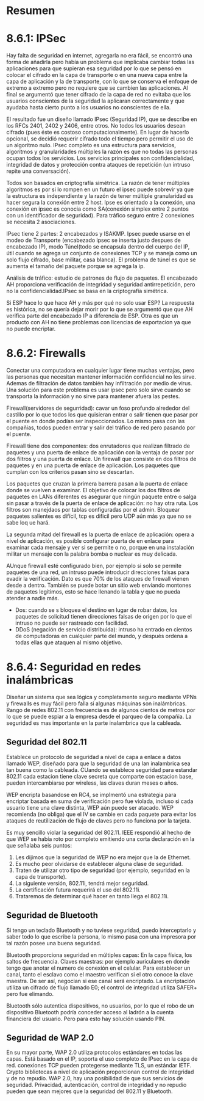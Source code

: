 # Resumen
# 8.6.1: IPSec
Hay falta de seguridad en internet, agregarla no era fácil, se encontró una forma de añadirla pero había un problema que implicaba cambiar todas las aplicaciones para que supieran esa seguridad por lo que se pensó en colocar el cifrado en la capa de transporte o en una nueva capa entre la capa de aplicación y la de transporte, con lo que se conserva el enfoque de extremo a extremo pero no requiere que se cambien las aplicaciones.
Al final se argumentó que  tener cifrado de la capa de red no evitaba que los usuarios conscientes de la seguridad la aplicaran correctamente y que ayudaba hasta cierto punto a los usuarios no conscientes de ella.

El resultado fue un diseño llamado IPsec (Seguridad IP), que se describe en
los RFCs 2401, 2402 y 2406, entre otros. No todos los usuarios desean cifrado (pues éste es costoso computacionalmente). En lugar de hacerlo opcional, se decidió requerir cifrado todo el tiempo pero permitir el uso de un algoritmo nulo. 
IPsec completo es una estructura para servicios, algoritmos y granularidades múltiples la razón es que no todas las personas ocupan todos los servicios. Los servicios principales son confidencialidad, integridad de datos y protección contra ataques de repetición (un intruso repite una conversación). 

Todos son basados en criptografía simétrica.
La razón de tener múltiples algoritmos es por si lo rompen en un futuro el ipsec puede sobrevir ya que la estructura es independiente y la razón de tener múltiple granularidad es hacer segura la conexión entre 2 host. Ipse es orientado a la conexión, una conexión en ipsec es conocia como SA(conexión simplex entre 2 puntos con un identificador de seguridad). Para tráfico seguro entre 2 conexiones se necesita 2 asociaciones. 

IPsec tiene 2 partes: 2 encabezados y ISAKMP. Ipsec puede usarse en el modeo de Transporte (encabezado ipsec se inserta justo despues de encabezado IP), modo Túnel(todo se encapsula dentro del cuerpo del IP, útil cuando se agrega un conjunto de conexiones TCP y se maneja como un solo flujo cifrado, base militar, casa blanca). El problema de túnel es que se aumenta el tamaño del paquete porque se agrega la ip.

 Análisis de tráfico: estudio de patrones de flujo de paquetes. El encabezado AH proporciona verificación de integridad y seguridad antirrepetición, pero no la confidencialidad.IPsec se basa en la criptografía simétrica.
 
 Si ESP hace lo que hace AH y más por qué no solo usar ESP? La respuesta es histórica, no se quería dejar morir por lo que se argumentó que que AH verifica parte del encabezado IP a diferencia de ESP. Otra es que un producto con AH no tiene problemas con licencias de exportacion ya que no puede encriptar.

# 8.6.2: Firewalls
Conectar una computadora en cualquier lugar tiene muchas ventajas, pero las personas que necesitan mantener información confidencial no les sirve. Ademas de filtración de datos también hay infiltración por medio de virus. Una solución para este problema es usar ipsec pero solo sirve cuando se transporta la información y no sirve para mantener afuera las pestes.

Firewall(servidores de segurridad): cavar un foso profundo alrededor del castillo por lo que todos los que quisieran entrar o salir tienen que pasar por el puente en donde podían ser inspeccionados. Lo mismo pasa con las compañias, todos pueden entrar y salir del tráfico de red pero pasando por el puente. 

Firewall tiene dos componentes: dos enrutadores que realizan filtrado de paquetes y una puerta de enlace de aplicación con la ventaja de pasar por dos filtros y una puerta de enlace. Un firewall que consiste en dos filtros de paquetes y en una puerta de enlace de aplicación. Los paquetes que cumplan con los criterios pasan sino se descartan.

Los paquetes que cruzan
la primera barrera pasan a la puerta de enlace donde se vuelven a examinar. El objetivo de colocar los dos filtros de paquetes en LANs diferentes es asegurar que ningún paquete entre o salga sin pasar a través de la puerta de enlace de aplicación: no hay otra ruta. Los filtros son manejdaos por tablas configuradas por el admin. Bloquear paquetes salientes es difícil, tcp es dificil pero UDP aún más ya que no se sabe loq ue hará.

La segunda mitad del firewall es la puerta de enlace de aplicación: opera a nivel de aplicación, es posible configurar puerta de en enlace para examinar cada mensaje y ver si se permite o no, porque en una instalación militar un mensaje con la palabra bomba o nuclear es muy delicada.

AUnque firewall esté configurado bien, por ejemplo si solo se permite paquetes de una red, un intruso puede introducir direcciones falsas para evadir la verificación. Dato es que 70% de los ataques de firewall vienen desde a dentro. También se puede botar un sitio web enviando montones de paquetes legítimos, esto se hace llenando la tabla y que no pueda atender a nadie más.

- Dos: cuando se s bloquea el destino en lugar de robar datos, los paquetes de solicitud tienen direcciones falsas de origen por lo que el intruso no puede ser rastreado con facilidad. 
- DDoS (negación de
servicio distribuida):  intruso ha entrado en cientos de computadoras en cualquier parte del mundo, y después ordena a todas ellas que ataquen al mismo objetivo.
# 8.6.4: Seguridad en redes inalámbricas
Diseñar un sistema que sea lógica y completamente seguro mediante VPNs y firewalls es muy
fácil pero falla si algunas máquinas son inalámbricas. Rango de redes 802.11 con frecuencia es de algunos cientos de metros por lo que se puede espiar a la empresa desde el parqueo de la compañia. La seguridad es mas importante en la parte inalambrica que la cableada.

## Seguridad del 802.11
Establece un protocolo de seguridad a nivel de capa a enlace a datos llamado WEP, diseñado para que la seguridad de una lan inalambrica sea tan buena como la cableada. CUando se establece seguridad para estandar 802.11 cada estacion tiene  clave secreta que comparte con estacion base, pueden intercambiarse por wireless, las claves duran meses o años.

WEP encripta basandose en RC4, se implmentó una estrategia para encriptar basada en suma de verificación pero fue violada,  incluso si cada usuario tiene una clave distinta, WEP aún puede ser atacado. WEP recomienda (no obliga) que el IV se cambie en cada paquete para evitar los ataques de reutilización de flujo de claves pero no funciona por la tarjeta.

Es muy sencillo violar la seguridad del 802.11. IEEE respondió al hecho de que WEP se había roto por completo emitiendo una corta declaración en la que señalaba seis puntos: 
1. Les dijimos que la seguridad de WEP no era mejor que la de Ethernet.
2. Es mucho peor olvidarse de establecer alguna clase de seguridad.
3. Traten de utilizar otro tipo de seguridad (por ejemplo, seguridad en la capa de transporte).
4. La siguiente versión, 802.11i, tendrá mejor seguridad.
5. La certificación futura requerirá el uso del 802.11i.
6. Trataremos de determinar qué hacer en tanto llega el 802.11i.

## Seguridad de Bluetooth

Si tengo un teclado Bluetooth y no tuviese seguridad, puedo interceptarlo y saber todo lo que escribe la persona, lo mismo pasa con una impresora por tal razón posee una buena seguridad. 

Bluetooth proporciona seguridad en múltiples capas: En la capa física, los saltos de frecuencia. Claves maestras: por ejemplo auriculares en donde tengo que anotar el numero de conexión en el celular.
Para establecer un canal, tanto el esclavo como el maestro verifican si el otro conoce la clave
maestra. De ser así, negocian si ese canal será encriptado. La encriptación utiliza un cifrado de flujo llamado E0; el control de integridad utiliza SAFER+ pero fue elimando. 

Bluetooth sólo autentica dispositivos, no usuarios, por lo que el robo de un dispositivo Bluetooth podría conceder acceso al ladrón a la cuenta financiera del usuario. Pero para esto hay solución usando PIN.

## Seguridad de WAP 2.0

En su mayor parte, WAP 2.0 utiliza protocolos estándares en todas las capas. Está basado en el IP, soporta el uso completo de IPsec
en la capa de red. conexiones TCP pueden protegerse mediante TLS, un estándar IETF. Crypto bibliotecas a nivel de aplicación proporcionan control de integridad y de no repudio. WAP 2.0, hay una posibilidad de que sus servicios de seguridad. Privacidad, autenticación, control de integridad y no repudio pueden que sean mejores que la seguridad del 802.11 y Bluetooth.
